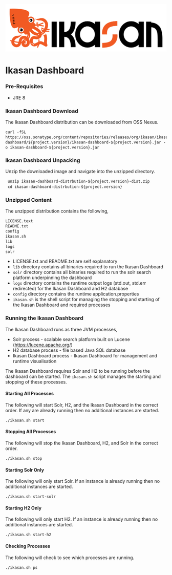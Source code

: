 ![IKASAN](../../developer/docs/quickstart-images/Ikasan-title-transparent.png)

# Ikasan Dashboard


### Pre-Requisites
- JRE 8

### Ikasan Dashboard Download
The Ikasan Dashboard distribution can be downloaded from OSS Nexus.
```
curl -fSL https://oss.sonatype.org/content/repositories/releases/org/ikasan/ikasan-dashboard/${project.version}/ikasan-dashboard-${project.version}.jar -o ikasan-dashboard-${project.version}.jar
```
### Ikasan Dashboard Unpacking
Unzip the downloaded image and navigate into the unzipped directory.
```xslt
 unzip ikasan-dashboard-distrbution-${project.version}-dist.zip
 cd ikasan-dashboard-distrbution-${project.version}
```

### Unzipped Content
The unzipped distribution contains the following,
```unix
LICENSE.text
README.txt
config
ikasan.sh
lib
logs
solr
```
- LICENSE.txt and README.txt are self explanatory
- ```lib``` directory contains all binaries required to run the Ikasan Dashboard
- ```solr``` directory contains all binaries required to run the solr search platform underpinning the dashboard
- ```logs``` directory contains the runtime output logs (std.out, std.err redirected) for the Ikasan Dashboard and H2 database
- ```config``` directory contains the runtime application.properties
- ```ikasan.sh``` is the shell script for managing the stopping and starting of the Ikasan Dashboard and required processes


### Running the Ikasan Dashboard
The Ikasan Dashboard runs as three JVM processes,

- Solr process - scalable search platform built on Lucene (https://lucene.apache.org/)
- H2 database process - file based Java SQL database
- Ikasan Dashboard process - Ikasan Dashboard for management and runtime visualisation

The Ikasan Dashboard requires Solr and H2 to be running before the dashboard can be started.
The ```ikasan.sh``` script manages the starting and stopping of these processes.

#### Starting All Processes
The following will start Solr, H2, and the Ikasan Dashboard in the correct order. If any are already running then no additional instances are started. 
```
./ikasan.sh start
```

#### Stopping All Processes
The following will stop the Ikasan Dashboard, H2, and Solr in the correct order.
```
./ikasan.sh stop
```

#### Starting Solr Only
The following will only start Solr. If an instance is already running then no additional instances are started.
```
./ikasan.sh start-solr
```

#### Starting H2 Only
The following will only start H2. If an instance is already running then no additional instances are started.
```
./ikasan.sh start-h2
```

#### Checking Processes
The following will check to see which processes are running.
```
./ikasan.sh ps
```

 